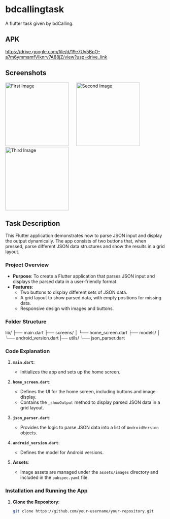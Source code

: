 # bdcallingtask

A flutter task given by bdCalling.

## APK 

https://drive.google.com/file/d/19e7Uv5BpO-a7m6ymmamfVIknrv7A88jZ/view?usp=drive_link 

## Screenshots 

<div>
  <img src="https://drive.google.com/uc?id=1d1NlfRQ-hjXUNN2-8WtdnBAR1eLCeNgZ" alt="First Image" width="200" style="display: inline-block; margin-right: 20px;"/>
  <img src="https://drive.google.com/uc?id=1d3DWyH8bOdMHQZVbLLi-x9rOfMmGlzBq" alt="Second Image" width="200" style="display: inline-block; margin-right: 20px;"/>
  <img src="https://drive.google.com/uc?id=1dCsX5EhzPfC5WEbWUlrHlCbx7sISEcz9" alt="Third Image" width="200" style="display: inline-block;"/>
</div>


## Task Description

This Flutter application demonstrates how to parse JSON input and display the output dynamically. The app consists of two buttons that, when pressed, parse different JSON data structures and show the results in a grid layout.

### Project Overview

- **Purpose**: To create a Flutter application that parses JSON input and displays the parsed data in a user-friendly format.
- **Features**:
  - Two buttons to display different sets of JSON data.
  - A grid layout to show parsed data, with empty positions for missing data.
  - Responsive design with images and buttons.

### Folder Structure
lib/ 
├── main.dart 
├── screens/ 
│ └── home_screen.dart 
├── models/ 
│ └── android_version.dart 
|── utils/ 
  └── json_parser.dart 



### Code Explanation

1. **`main.dart`**:
   - Initializes the app and sets up the home screen.

2. **`home_screen.dart`**:
   - Defines the UI for the home screen, including buttons and image display.
   - Contains the `_showOutput` method to display parsed JSON data in a grid layout.

3. **`json_parser.dart`**:
   - Provides the logic to parse JSON data into a list of `AndroidVersion` objects.

4. **`android_version.dart`**:
   - Defines the model for Android versions.

5. **Assets**:
   - Image assets are managed under the `assets/images` directory and included in the `pubspec.yaml` file.

### Installation and Running the App

1. **Clone the Repository**:
   ```bash
   git clone https://github.com/your-username/your-repository.git

  

